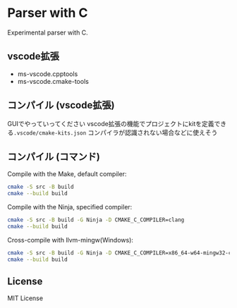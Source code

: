 # Parser with C
Experimental parser with C.

## vscode拡張
- ms-vscode.cpptools
- ms-vscode.cmake-tools

## コンパイル (vscode拡張)
GUIでやっていってください
vscode拡張の機能でプロジェクトにkitを定義できる`.vscode/cmake-kits.json`
コンパイラが認識されない場合などに使えそう

## コンパイル (コマンド)
Compile with the Make, default compiler:
```sh
cmake -S src -B build
cmake --build build
```

Compile with the Ninja, specified compiler:
```sh
cmake -S src -B build -G Ninja -D CMAKE_C_COMPILER=clang
cmake --build build
```

Cross-compile with llvm-mingw(Windows):
```sh
cmake -S src -B build -G Ninja -D CMAKE_C_COMPILER=x86_64-w64-mingw32-clang
cmake --build build
```

## License
MIT License
